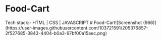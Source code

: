 <h1>Food-Cart</h1>
Tech stack:- HTML | CSS | JAVASCRIPT
# Food-Cart![Screenshot (966)](https://user-images.githubusercontent.com/103721591/205376857-2f527685-3843-4404-b0a3-97bf00a15aec.png)
